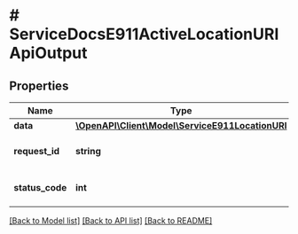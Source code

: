 # # ServiceDocsE911ActiveLocationURIApiOutput

## Properties

Name | Type | Description | Notes
------------ | ------------- | ------------- | -------------
**data** | [**\OpenAPI\Client\Model\ServiceE911LocationURI**](ServiceE911LocationURI.md) |  | [optional]
**request_id** | **string** | Unique id for each request | [optional]
**status_code** | **int** | HTTP response status code | [optional]

[[Back to Model list]](../../README.md#models) [[Back to API list]](../../README.md#endpoints) [[Back to README]](../../README.md)
